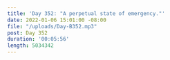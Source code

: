 ```yaml
---
title: 'Day 352: "A perpetual state of emergency."'
date: 2022-01-06 15:01:00 -08:00
file: "/uploads/Day-B352.mp3"
post: Day 352
duration: '00:05:56'
length: 5034342
---
```



